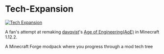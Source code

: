 # Tech-Expansion

[![Tech Expansion](http://cf.way2muchnoise.eu/409902.svg "Go to CurseForge page")](https://www.curseforge.com/minecraft/modpacks/tech-expansion)

A fan's attempt at remaking [davqvist](https://www.curseforge.com/members/davqvist/projects)'s [Age of Engineering(AoE)](https://www.curseforge.com/minecraft/modpacks/age-of-engineering) in Minecraft 1.12.2.

A Minecraft Forge modpack where you progress through a mod tech tree
